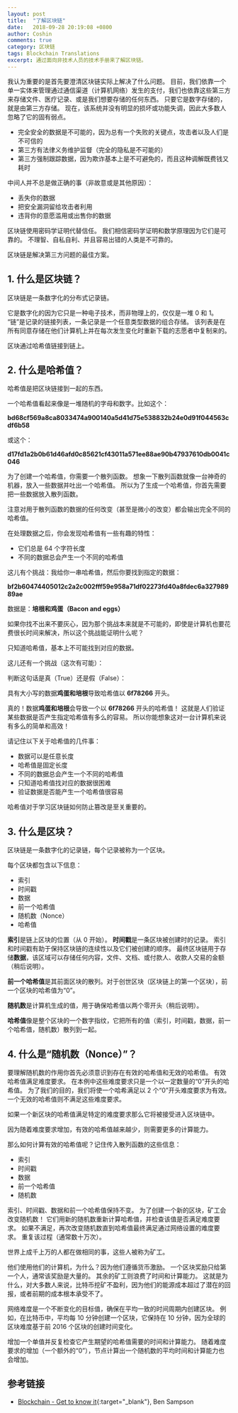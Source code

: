 ```yaml
---
layout: post
title:  "了解区块链"
date:   2018-09-28 20:19:08 +0800
author: Coshin
comments: true
category: 区块链
tags: Blockchain Translations
excerpt: 通过面向非技术人员的技术手册来了解区块链。
---
```

我认为重要的是首先要澄清区块链实际上解决了什么问题。
目前，我们依靠一个单一实体来管理通过通信渠道（计算机网络）发生的支付，我们也依靠这些第三方来存储文件、医疗记录、或是我们想要存储的任何东西。
只要它是数字存储的，就是由第三方存储。
现在，该系统并没有明显的损坏或功能失调，因此大多数人忽略了它的固有弱点。

* 完全安全的数据是不可能的，因为总有一个失败的关键点，攻击者以及人们是不可信的
* 第三方有法律义务维护监督（完全的隐私是不可能的）
* 第三方强制跟踪数据，因为欺诈基本上是不可避免的，而且这种调解既费钱又耗时

中间人并不总是做正确的事（非故意或是其他原因）：

* 丢失你的数据
* 把安全漏洞留给攻击者利用
* 违背你的意愿滥用或出售你的数据

区块链使用密码学证明代替信任。
我们相信密码学证明和数学原理因为它们是可靠的。
不理智、自私自利、并且容易出错的人类是不可靠的。

区块链是解决第三方问题的最佳方案。

## 1. 什么是区块链？

区块链是一条数字化的分布式记录链。

它是数字化的因为它只是一种电子技术，而非物理上的，仅仅是一堆 0 和 1。
“链”是记录的链接列表，一条记录是一个任意类型数据的组合存储。
该列表是在所有同意存储在他们计算机上并在每次发生变化时重新下载的志愿者中复制来的。

区块通过哈希值链接到链上。

## 2. 什么是哈希值？

哈希值是把区块链接到一起的东西。

一个哈希值看起来像是一堆随机的字母和数字。比如这个：

**bd68cf569a8ca8033474a900140a5d41d75e538832b24e0d91f044563cdf6b58**

或这个：

**d17fd1a2b0b61d46afd0c85621cf43011a571ee88ae90b47937610db0041c046**

为了创建一个哈希值，你需要一个散列函数。
想象一下散列函数就像一台神奇的机器，放入一些数据并吐出一个哈希值。
所以为了生成一个哈希值，你首先需要把一些数据放入散列函数。

注意对用于散列函数的数据的任何改变（甚至是微小的改变）都会输出完全不同的哈希值。

在处理数据之后，你会发现哈希值有一些有趣的特性：

* 它们总是 64 个字符长度
* 不同的数据总会产生一个不同的哈希值

这儿有个挑战：我给你一串哈希值，然后你要找到指定的数据：

**bf2b60474405012c2a2c002fff59e958a71df02273fd40a8fdec6a32798989ae**

数据是：**培根和鸡蛋（Bacon and eggs）**

如果你找不出来不要灰心，因为那个挑战本来就是不可能的，即使是计算机也要花费很长时间来解决，所以这个挑战能证明什么呢？

只知道哈希值，基本上不可能找到对应的数据。

这儿还有一个挑战（这次有可能）：

判断这句话是真（True）还是假（False）：

具有大小写的数据**鸡蛋和培根**导致哈希值以 **6f78266** 开头。

真的！数据**鸡蛋和培根**会导致一个以 **6f78266** 开头的哈希值！
这就是人们验证某些数据是否产生指定哈希值有多么的容易。
所以你能想象这对一台计算机来说有多么的简单和高效！

请记住以下关于哈希值的几件事：

* 数据可以是任意长度
* 哈希值是固定长度
* 不同的数据总会产生一个不同的哈希值
* 只知道哈希值找对应的数据很困难
* 验证数据是否能产生一个哈希值很容易

哈希值对于学习区块链如何防止篡改是至关重要的。

## 3. 什么是区块？

区块链是一条数字化的记录链，每个记录被称为一个区块。

每个区块都包含以下信息：

* 索引
* 时间戳
* 数据
* 前一个哈希值
* 随机数（Nonce）
* 哈希值

**索引**是链上区块的位置（从 0 开始）。
**时间戳**是一条区块被创建时的记录。
索引和时间戳有助于保持区块链的连续性以及它们被创建的顺序。
最终区块链用于存储**数据**，该区域可以存储任何内容，文件、文档、或付款人、收款人交易的金额（稍后说明）。

**前一个哈希值**是其前面区块的散列。对于创世区块（区块链上的第一个区块），前一个区块的哈希值为“0”。

**随机数**是计算机生成的值，用于确保哈希值以两个零开头（稍后说明）。

**哈希值**像是整个区块的一个数字指纹，它把所有的值（索引，时间戳，数据，前一个哈希值，随机数）散列到一起。

## 4. 什么是“随机数（Nonce）”？

要理解随机数的作用你首先必须意识到存在有效的哈希值和无效的哈希值。
有效哈希值满足难度要求。
在本例中这些难度要求只是一个以一定数量的“0”开头的哈希值。
为了我们的目的，我们将使一个哈希满足以 2 个“0”开头难度要求为有效。
一个无效的哈希值则不满足这些难度要求。

如果一个新区块的哈希值满足特定的难度要求那么它将被接受进入区块链中。

因为随着难度要求增加，有效的哈希值越来越少，则需要更多的计算能力。

那么如何计算有效的哈希值呢？记住传入散列函数的这些信息：

* 索引
* 时间戳
* 数据
* 前一个哈希值
* 随机数

索引、时间戳、数据和前一个哈希值保持不变。
为了创建一个新的区块，矿工会改变随机数！
它们用新的随机数重新计算哈希值，并检查该值是否满足难度要求。
如果不满足，再次改变随机数直到哈希值最终满足通过网络设置的难度要求。
重复该过程（通常数十万次）。

世界上成千上万的人都在做相同的事，这些人被称为矿工。

他们使用他们的计算机，为什么？因为他们遵循货币激励。
一个区块奖励只给第一个人，通常该奖励是大量的。
其余的矿工则浪费了时间和计算能力。
这就是为什么，对大多数人来说，比特币挖矿不盈利，因为他们的能源成本超过了潜在的回报，或者前期的成本根本承受不了。

网络难度是一个不断变化的目标值，确保在平均一致的时间周期内创建区块。
例如，在比特币中，平均每 10 分钟创建一个区块，它保持在 10 分钟，因为全球的区块难度基于前 2016 个区块的创建时间变化。

增加一个单值并反复检查它产生期望的哈希值需要的时间和计算能力。
随着难度要求的增加（一个额外的“0”），节点计算出一个随机数的平均时间和计算能力也会增加。

## 参考链接

* [Blockchain - Get to know it](https://blockchainhandbook.io){:target="_blank"}, Ben Sampson
